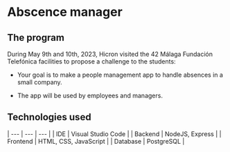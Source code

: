 # Abscence manager

## The program
During May 9th and 10th, 2023, Hicron visited the 42 Málaga Fundación Telefónica facilities to propose a challenge to the students:

- Your goal is to make a people management app to handle absences in a small company.

- The app will be used by employees and managers. 

## Technologies used
| --- | --- | --- |
|  IDE        | Visual Studio Code | 
| Backend        | NodeJS, Express | 
| Frontend        | HTML, CSS, JavaScript | 
| Database        | PostgreSQL |